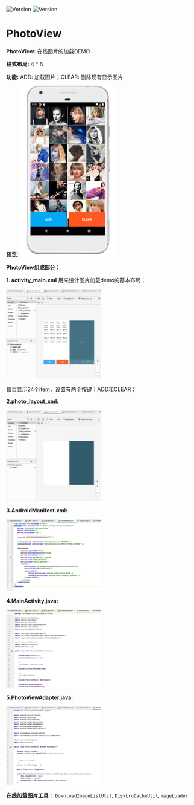 ![Version](https://img.shields.io/badge/Version-2.0.1-blue)
![Version](https://img.shields.io/badge/milestones-2-brightgreen)

# PhotoView


**PhotoView:** 在线图片的加载DEMO

**格式布局:** 4 * N

**功能:** ADD: 加载图片；CLEAR: 删除现有显示图片

**预览:** 
<img src="imgs/1.png" width="50%" height="50%">


**PhotoView组成部分：** 

**1. activity_main.xml** 用来设计图片加载demo的基本布局：

<img src="imgs/2.png" width="50%" height="50%">

每页显示24个item，设置有两个按键：ADD和CLEAR；



**2.photo_layout_xml:**

<img src="imgs/3.png" width="50%" height="50%">


**3.AndroidManifest.xml:**

<img src="imgs/4.png" width="50%" height="50%">



**4.MainActivity.java:**

<img src="imgs/5.png" width="50%" height="50%">



**5.PhotoViewAdapter.java:**

<img src="imgs/6.png" width="50%" height="50%">


**在线加载图片工具：** `DownloadImageListUtil`, `DiskLruCacheUtil`, `mageLoader`
 

